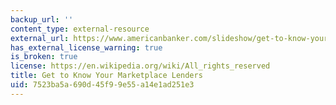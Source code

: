 ```yaml
---
backup_url: ''
content_type: external-resource
external_url: https://www.americanbanker.com/slideshow/get-to-know-your-marketplace-lenders
has_external_license_warning: true
is_broken: true
license: https://en.wikipedia.org/wiki/All_rights_reserved
title: Get to Know Your Marketplace Lenders
uid: 7523ba5a-690d-45f9-9e55-a14e1ad251e3
---
```

